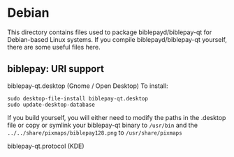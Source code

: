 ﻿
Debian
====================
This directory contains files used to package biblepayd/biblepay-qt
for Debian-based Linux systems. If you compile biblepayd/biblepay-qt yourself, there are some useful files here.

## biblepay: URI support ##


biblepay-qt.desktop  (Gnome / Open Desktop)
To install:

	sudo desktop-file-install biblepay-qt.desktop
	sudo update-desktop-database

If you build yourself, you will either need to modify the paths in
the .desktop file or copy or symlink your biblepay-qt binary to `/usr/bin`
and the `../../share/pixmaps/biblepay128.png` to `/usr/share/pixmaps`

biblepay-qt.protocol (KDE)

